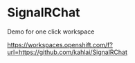 # SignalRChat

Demo for one click workspace

https://workspaces.openshift.com/f?url=https://github.com/kahlai/SignalRChat
